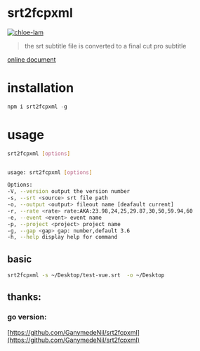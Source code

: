 # srt2fcpxml

[![chloe-lam](https://circleci.com/gh/chloe-lam/srt2fcpxml_node.svg?style=shield)](https://circleci.com/gh/chloe-lam/srt2fcpxml_node)

> the srt subtitle file is converted to a final cut pro subtitle

[online document](https://chloe-lam.github.io/srt2fcpxml_node/)

# installation

```js
npm i srt2fcpxml -g
```

# usage

```bash
srt2fcpxml [options]


usage: srt2fcpxml [options]

Options:
-V, --version output the version number
-s, --srt <source> srt file path
-o, --output <output> fileout name [deafault current]
-r, --rate <rate> rate:AKA:23.98,24,25,29.87,30,50,59.94,60
-e, --event <event> event name
-p, --project <project> project name
-g, --gap <gap> gap: number,default 3.6
-h, --help display help for command
```

## basic

```bash
srt2fcpxml -s ~/Desktop/test-vue.srt  -o ~/Desktop
```

## thanks:

### go version:

[https://github.com/GanymedeNil/srt2fcpxml](https://github.com/GanymedeNil/srt2fcpxml)
